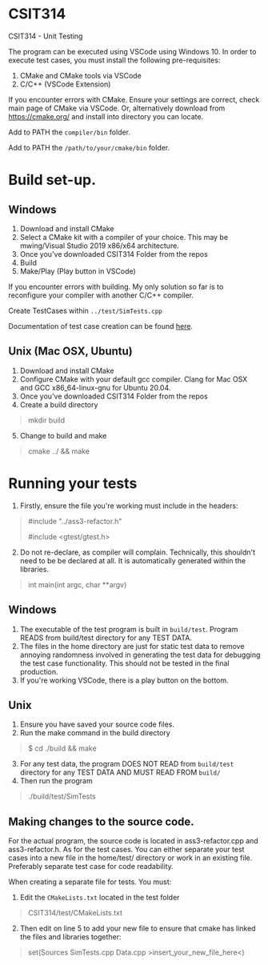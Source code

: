 # CSIT314
CSIT314 - Unit Testing

The program can be executed using VSCode using Windows 10.
In order to execute test cases, you must install the following pre-requisites:

1. CMake and CMake tools via VSCode
2. C/C++ (VSCode Extension)

If you encounter errors with CMake. Ensure your settings are correct, check main page of CMake via VSCode. 
Or, alternatively download from https://cmake.org/ and install into directory you can locate.

Add to PATH the ```compiler/bin``` folder.

Add to PATH the ```/path/to/your/cmake/bin``` folder.

# Build set-up.
## Windows

1. Download and install CMake
2. Select a CMake kit with a compiler of your choice. This may be mwing/Visual Studio 2019 x86/x64 architecture.
3. Once you've downloaded CSIT314 Folder from the repos
4. Build
5. Make/Play (Play button in VSCode)

If you encounter errors with building. My only solution so far is to reconfigure your compiler with another C/C++ compiler.

Create TestCases within ```../test/SimTests.cpp```

Documentation of test case creation can be found [here](https://google.github.io/googletest/).

## Unix (Mac OSX, Ubuntu)
1. Download and install CMake
2. Configure CMake with your default gcc compiler. Clang for Mac OSX and GCC x86_64-linux-gnu for Ubuntu 20.04.
3. Once you've downloaded CSIT314 Folder from the repos
4. Create a build directory 
> mkdir build
5. Change to build and make
> cmake ../ && make

# Running your tests
1. Firstly, ensure the file you're working must include in the headers:
> #include "../ass3-refactor.h"
> 
> #include <gtest/gtest.h>
2. Do not re-declare, as compiler will complain. Technically, this shouldn't need to be be declared at all. It is automatically generated within the libraries.
> int main(int argc, char **argv)

## Windows
1. The executable of the test program is built in ```build/test```. Program READS from build/test directory for any TEST DATA.
2. The files in the home directory are just for static test data to remove annoying randomness involved in generating the test data for debugging the test case functionality. This should not be tested in the final production.
3. If you're working VSCode, there is a play button on the bottom.

## Unix
1. Ensure you have saved your source code files.
2. Run the make command in the build directory
> $ cd ./build && make
3. For any test data, the program DOES NOT READ from ```build/test``` directory for any TEST DATA AND MUST READ FROM ```build/```
3. Then run the program
> ./build/test/SimTests

## Making changes to the source code.
For the actual program, the source code is located in ass3-refactor.cpp and ass3-refactor.h.
As for the test cases. You can either separate your test cases into a new file in the home/test/ directory or work in an existing file. Preferably separate test case for code readability.

When creating a separate file for tests. You must:
1. Edit the ```CMakeLists.txt``` located in the test folder 
> CSIT314/test/CMakeLists.txt
2. Then edit on line 5 to add your new file to ensure that cmake has linked the files and libraries together:
> set(Sources SimTests.cpp Data.cpp >insert_your_new_file_here<)
